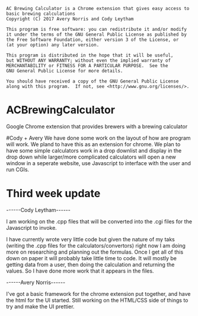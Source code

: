     AC Brewing Calculator is a Chrome extension that gives easy access to basic brewing calculations
    Copyright (C) 2017 Avery Norris and Cody Leytham

    This program is free software: you can redistribute it and/or modify
    it under the terms of the GNU General Public License as published by
    the Free Software Foundation, either version 3 of the License, or
    (at your option) any later version.

    This program is distributed in the hope that it will be useful,
    but WITHOUT ANY WARRANTY; without even the implied warranty of
    MERCHANTABILITY or FITNESS FOR A PARTICULAR PURPOSE.  See the
    GNU General Public License for more details.

    You should have received a copy of the GNU General Public License
    along with this program.  If not, see <http://www.gnu.org/licenses/>.

# ACBrewingCalculator
Google Chrome extension that provides brewers with a brewing calculator

#Cody + Avery
We have done some work on the layout of how are program will work. We
pland to have this as an extension for chrome. We plan to have some 
simple calculators work in a drop downlist and display in the drop down
while larger/more complicated calculators will open a new window in a
seperate website, use Javascript to interface with the user and run CGIs.

# Third week update 
------Cody Leytham------

I am working on the .cpp files that will be converted into the .cgi files
for the Javascript to invoke.

I have currently wrote very little code but given the nature of my taks
 (writing the .cpp files for the calculators/convertors) right now I am
doing more on researching and planning out the formulas. Once I get all
of this down on paper it will probably take little time to code. It will
mostly be getting data from a user, then doing the calculation and returning
the values. So I have done more work that it appears in the files.

------Avery Norris------

I've got a basic framework for the chrome extension put together, and 
have the html for the UI started. Still working on the HTML/CSS side of
things to try and make the UI prettier.

